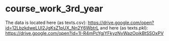 # course_work_3rd_year

The data is located here (as texts.csv): https://drive.google.com/open?id=12LbzkdweLUI2JgKsZ1pUX_Nn2Y6WbtrL 
and here (as texts.pkl): https://drive.google.com/open?id=1I-R4mPcYgjYFkyzNyWazOoikBtSSOxPV 
